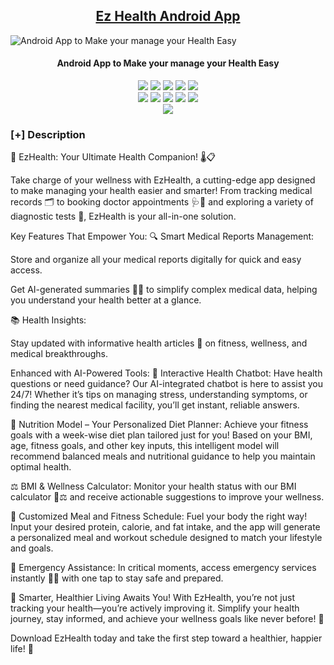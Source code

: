 <h2 align="center"><u>Ez Health Android App</u></h2>

![Android App to Make your manage your Health Easy](https://encrypted-tbn0.gstatic.com/images?q=tbn:ANd9GcRTDX0PowhxdQu8dfB_YgtUqDK6lFV2YveobQ&s)
<h4 align="center"> Android App to Make your manage your Health Easy </h4>

<p align="center">
    <img src="https://img.shields.io/github/stars/MTalhaofc/Ez-Health-Android-App?style=for-the-badge&color=orange">
    <img src="https://img.shields.io/github/forks/MTalhaofc/Ez-Health-Android-App?style=for-the-badge&color=purple">
    <img src="https://img.shields.io/github/license/MTalhaofc/Ez-Health-Android-App?style=for-the-badge&color=blue">
    <img src="https://img.shields.io/github/issues/MTalhaofc/Ez-Health-Android-App?style=for-the-badge&color=red">
    <img src="https://img.shields.io/github/contributors/MTalhaofc/Ez-Health-Android-App?style=for-the-badge&color=cyan">
<br>
    <img src="https://img.shields.io/badge/Author-Muhammad Talha & Muhammad Mahad-magenta?style=flat-square">
    <img src="https://img.shields.io/badge/Open%20Source-No-orange?style=flat-square">
    <img src="https://img.shields.io/badge/Maintained-Yes-cyan?style=flat-square">
    <img src="https://img.shields.io/badge/Made%20In-Pakistan-green?style=flat-square">
    <img src="https://img.shields.io/badge/Written%20In-Kotlin, XML-blue?style=flat-square">
<br>
    <img src="https://github-readme-stats.vercel.app/api/pin/?username=MTalhaofc&repo=Ez-Health-Android-App&theme=synthwave">
</p>

### [+] Description
🌟 EzHealth: Your Ultimate Health Companion! 🌡️📋

Take charge of your wellness with EzHealth, a cutting-edge app designed to make managing your health easier and smarter! From tracking medical records 🗂️ to booking doctor appointments 🩺📅 and exploring a variety of diagnostic tests 🔬, EzHealth is your all-in-one solution.

Key Features That Empower You:
🔍 Smart Medical Reports Management:

Store and organize all your medical reports digitally for quick and easy access.

Get AI-generated summaries 🤖📄 to simplify complex medical data, helping you understand your health better at a glance.


📚 Health Insights:

Stay updated with informative health articles 📰 on fitness, wellness, and medical breakthroughs.

Enhanced with AI-Powered Tools:
🤖 Interactive Health Chatbot:
Have health questions or need guidance? Our AI-integrated chatbot is here to assist you 24/7! Whether it’s tips on managing stress, understanding symptoms, or finding the nearest medical facility, you’ll get instant, reliable answers.

🥗 Nutrition Model – Your Personalized Diet Planner:
Achieve your fitness goals with a week-wise diet plan tailored just for you! Based on your BMI, age, fitness goals, and other key inputs, this intelligent model will recommend balanced meals and nutritional guidance to help you maintain optimal health.

⚖️ BMI & Wellness Calculator:
Monitor your health status with our BMI calculator 📏⚖️ and receive actionable suggestions to improve your wellness.

🍳 Customized Meal and Fitness Schedule:
Fuel your body the right way! Input your desired protein, calorie, and fat intake, and the app will generate a personalized meal and workout schedule designed to match your lifestyle and goals.

🚨 Emergency Assistance:
In critical moments, access emergency services instantly 🚨📞 with one tap to stay safe and prepared.

💪 Smarter, Healthier Living Awaits You!
With EzHealth, you’re not just tracking your health—you’re actively improving it. Simplify your health journey, stay informed, and achieve your wellness goals like never before! 🌟

Download EzHealth today and take the first step toward a healthier, happier life! 📲


